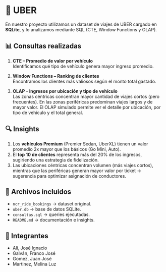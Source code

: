 # 🚖 UBER

En nuestro proyecto utilizamos un dataset de viajes de UBER cargado en **SQLite**, y lo analizamos mediante SQL (CTE, Window Functions y OLAP).

## 📊 Consultas realizadas
1. **CTE – Promedio de valor por vehículo**  
   Identificamos qué tipo de vehículo genera mayor ingreso promedio.

2. **Window Functions – Ranking de clientes**  
   Encontramos los clientes más valiosos según el monto total gastado.

3. **OLAP – Ingresos por ubicación y tipo de vehículo**  
   Las zonas céntricas concentran mayor cantidad de viajes cortos (pero frecuentes). En las zonas periféricas predominan viajes largos y de mayor valor. El OLAP simulado permite ver el detalle por ubicación, por tipo de vehículo y el total general.

## 🔍 Insights
1. Los **vehículos Premium** (Premier Sedan, UberXL) tienen un valor promedio 2x mayor que los básicos (Go Mini, Auto).  
2. El **top 10 de clientes** representa más del 20% de los ingresos, sugiriendo una estrategia de fidelización.  
3. Las ubicaciones céntricas concentran volumen (más viajes cortos), mientras que las periféricas generan mayor valor por ticket → sugerencia para optimizar asignación de conductores.

## 📂 Archivos incluidos
- `ncr_ride_bookings` → dataset original.  
- `uber.db` → base de datos SQLite.  
- `consultas.sql` → queries ejecutadas.  
- `README.md` → documentación e insights.

## 🧠 Integrantes
- Alí, José Ignacio
- Galván, Franco José
- Gomez, Juan José
- Martinez, Melina Luz
